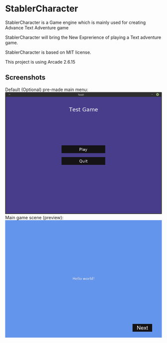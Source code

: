 # StablerCharacter
StablerCharacter is a Game engine which is mainly used for creating Advance Text Adventure game

StablerCharacter will bring the New Exprerience of playing a Text adventure game.

StablerCharacter is based on MIT license.

This project is using Arcade 2.6.15

## Screenshots
Default (Optional) pre-made main menu:
![Main menu preview](assets/mainMenuPreview.png)
Main game scene (preview):
![Main game scene preview](assets/mainGameScenePreview.png)
